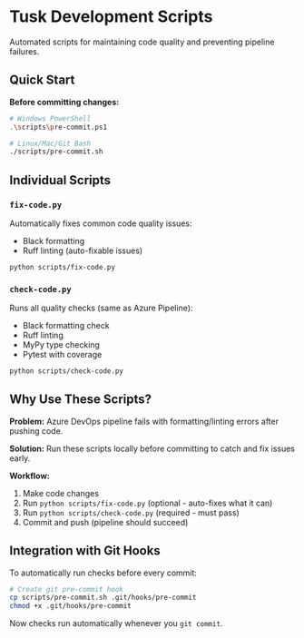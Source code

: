 # Tusk Development Scripts

Automated scripts for maintaining code quality and preventing pipeline failures.

## Quick Start

**Before committing changes:**

```bash
# Windows PowerShell
.\scripts\pre-commit.ps1

# Linux/Mac/Git Bash
./scripts/pre-commit.sh
```

## Individual Scripts

### `fix-code.py`
Automatically fixes common code quality issues:
- Black formatting
- Ruff linting (auto-fixable issues)

```bash
python scripts/fix-code.py
```

### `check-code.py`
Runs all quality checks (same as Azure Pipeline):
- Black formatting check
- Ruff linting
- MyPy type checking
- Pytest with coverage

```bash
python scripts/check-code.py
```

## Why Use These Scripts?

**Problem:** Azure DevOps pipeline fails with formatting/linting errors after pushing code.

**Solution:** Run these scripts locally before committing to catch and fix issues early.

**Workflow:**
1. Make code changes
2. Run `python scripts/fix-code.py` (optional - auto-fixes what it can)
3. Run `python scripts/check-code.py` (required - must pass)
4. Commit and push (pipeline should succeed)

## Integration with Git Hooks

To automatically run checks before every commit:

```bash
# Create git pre-commit hook
cp scripts/pre-commit.sh .git/hooks/pre-commit
chmod +x .git/hooks/pre-commit
```

Now checks run automatically whenever you `git commit`.